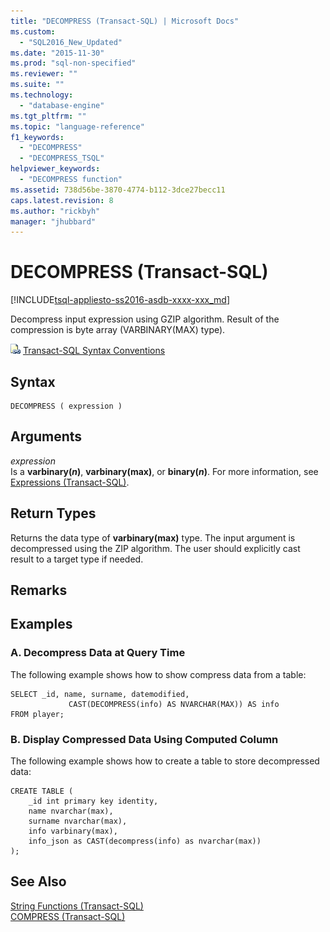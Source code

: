 ```yaml
---
title: "DECOMPRESS (Transact-SQL) | Microsoft Docs"
ms.custom: 
  - "SQL2016_New_Updated"
ms.date: "2015-11-30"
ms.prod: "sql-non-specified"
ms.reviewer: ""
ms.suite: ""
ms.technology: 
  - "database-engine"
ms.tgt_pltfrm: ""
ms.topic: "language-reference"
f1_keywords: 
  - "DECOMPRESS"
  - "DECOMPRESS_TSQL"
helpviewer_keywords: 
  - "DECOMPRESS function"
ms.assetid: 738d56be-3870-4774-b112-3dce27becc11
caps.latest.revision: 8
ms.author: "rickbyh"
manager: "jhubbard"
---
```

# DECOMPRESS (Transact-SQL)
[!INCLUDE[tsql-appliesto-ss2016-asdb-xxxx-xxx_md](../../relational-databases/data-compression/includes/tsql-appliesto-ss2016-asdb-xxxx-xxx-md.md)]

  Decompress input expression using GZIP algorithm. Result of the compression is byte array (VARBINARY(MAX) type).  
  
 ![Topic link icon](../../database-engine/configure/windows/media/topic-link.gif "Topic link icon") [Transact-SQL Syntax Conventions](../../t-sql/language-elements/transact-sql-syntax-conventions-transact-sql.md)  
  
## Syntax  
  
```  
DECOMPRESS ( expression )  
```  
  
## Arguments  
 *expression*  
 Is a **varbinary(***n***)**, **varbinary(max)**, or **binary(***n***)**. For more information, see [Expressions &#40;Transact-SQL&#41;](../../t-sql/language-elements/expressions-transact-sql.md).  
  
## Return Types  
 Returns the data type of **varbinary(max)** type. The input argument is decompressed using the ZIP algorithm. The user should explicitly cast result to a target type if needed.  
  
## Remarks  
  
## Examples  
  
### A. Decompress Data at Query Time  
 The following example shows how to show compress data from a table:  
  
```  
SELECT _id, name, surname, datemodified,  
             CAST(DECOMPRESS(info) AS NVARCHAR(MAX)) AS info  
FROM player;  
```  
  
### B. Display Compressed Data Using Computed Column  
 The following example shows how to create a table to store decompressed data:  
  
```  
CREATE TABLE (  
    _id int primary key identity,  
    name nvarchar(max),  
    surname nvarchar(max),  
    info varbinary(max),  
    info_json as CAST(decompress(info) as nvarchar(max))  
);  
```  
  
## See Also  
 [String Functions &#40;Transact-SQL&#41;](../../t-sql/functions/string-functions-transact-sql.md)   
 [COMPRESS &#40;Transact-SQL&#41;](../../t-sql/functions/compress-transact-sql.md)  
  
  